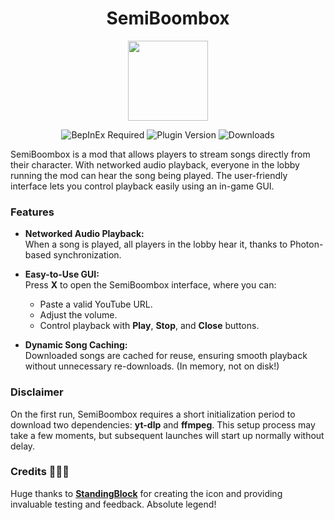 <h1 align="center">SemiBoombox</h1>

<p align="center">
  <img src="https://github.com/survivalq/SemiBoombox/blob/main/Assets/icon.png" width="128" height="128">
</p>

<p align="center">
  <img src="https://img.shields.io/badge/BepInEx-Required-blue" alt="BepInEx Required">
  <img src="https://img.shields.io/badge/Plugin-Version_1.0.0-brightgreen" alt="Plugin Version">
  <img src="https://img.shields.io/thunderstore/dt/Flopper/SemiBoombox" alt="Downloads">
</p>

SemiBoombox is a mod that allows players to stream songs directly from their character. With networked audio playback, everyone in the lobby running the mod can hear the song being played. The user-friendly interface lets you control playback easily using an in-game GUI.

### Features
- **Networked Audio Playback:**  
  When a song is played, all players in the lobby hear it, thanks to Photon-based synchronization.
  
- **Easy-to-Use GUI:**  
  Press **X** to open the SemiBoombox interface, where you can:
  - Paste a valid YouTube URL.
  - Adjust the volume.
  - Control playback with **Play**, **Stop**, and **Close** buttons.
  
- **Dynamic Song Caching:**  
  Downloaded songs are cached for reuse, ensuring smooth playback without unnecessary re-downloads. (In memory, not on disk!)

### Disclaimer
On the first run, SemiBoombox requires a short initialization period to download two dependencies: **yt-dlp** and **ffmpeg**. This setup process may take a few moments, but subsequent launches will start up normally without delay.

### Credits 🐐🐐🐐
Huge thanks to **[StandingBlock](https://github.com/StandingBlock)** for creating the icon and providing invaluable testing and feedback. Absolute legend!